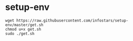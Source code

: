 # setup-env

```
wget https://raw.githubusercontent.com/infostars/setup-env/master/get.sh
chmod u+x get.sh
sudo ./get.sh
```
